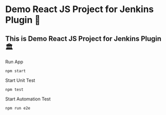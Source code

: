 # Demo React JS Project for Jenkins Plugin 🚀
## This is Demo React JS Project for Jenkins Plugin  🏛️

Run App 
``` 
npm start  
```
Start Unit Test 
```
npm test 
```

Start Automation Test
```
npm run e2e
``` 


